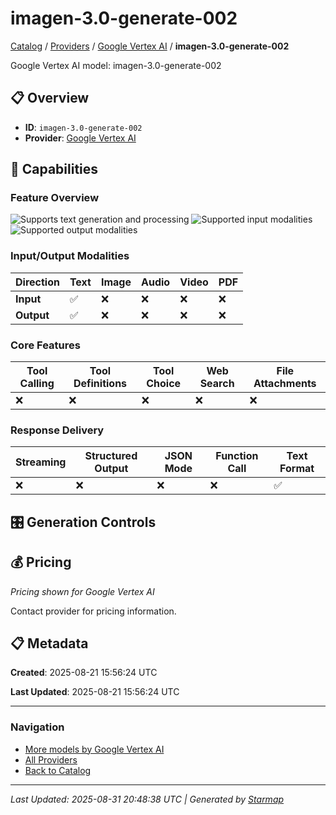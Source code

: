 # imagen-3.0-generate-002
  
[Catalog](../../../..) / [Providers](../../..) / [Google Vertex AI](../..) / **imagen-3.0-generate-002**


Google Vertex AI model: imagen-3.0-generate-002

  
  
## 📋 Overview
  
- **ID**: `imagen-3.0-generate-002`
- **Provider**: [Google Vertex AI](../)
  
## 🎯 Capabilities
  
### Feature Overview
  
![Supports text generation and processing](https://img.shields.io/badge/text-✓-blue) ![Supported input modalities](https://img.shields.io/badge/input-text-teal) ![Supported output modalities](https://img.shields.io/badge/output-text-cyan)
  
  
### Input/Output Modalities
  
| Direction | Text | Image | Audio | Video | PDF |
|---------|---------|---------|---------|---------|---------|
| **Input** | ✅ | ❌ | ❌ | ❌ | ❌ |
| **Output** | ✅ | ❌ | ❌ | ❌ | ❌ |

  
### Core Features
  
| Tool Calling | Tool Definitions | Tool Choice | Web Search | File Attachments |
|---------|---------|---------|---------|---------|
| ❌ | ❌ | ❌ | ❌ | ❌ |

  
### Response Delivery
  
| Streaming | Structured Output | JSON Mode | Function Call | Text Format |
|---------|---------|---------|---------|---------|
| ❌ | ❌ | ❌ | ❌ | ✅ |

  
## 🎛️ Generation Controls
  
## 💰 Pricing
  
*Pricing shown for Google Vertex AI*
  
  
Contact provider for pricing information.
  
## 📋 Metadata
  
**Created**: 2025-08-21 15:56:24 UTC
  
**Last Updated**: 2025-08-21 15:56:24 UTC
  
  
---
  
  
### Navigation

- [More models by Google Vertex AI](../)
- [All Providers](../../../../providers)
- [Back to Catalog](../../../..)


---
_Last Updated: 2025-08-31 20:48:38 UTC | Generated by [Starmap](https://github.com/agentstation/starmap)_
